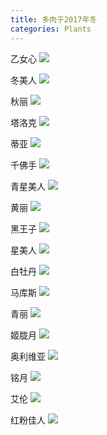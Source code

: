 ```yaml
---
title: 多肉于2017年冬
categories: Plants
---
```


乙女心
![](/assets/img/20180101/DSC00143.JPG)

冬美人
![](/assets/img/20180101/DSC00202.JPG)

秋丽
![](/assets/img/20180101/DSC00212.JPG)

<!-- more -->

塔洛克
![](/assets/img/20180101/DSC00159.JPG)

蒂亚
![](/assets/img/20180101/DSC00138.JPG)

千佛手
![](/assets/img/20180101/DSC00154.JPG)

青星美人
![](/assets/img/20180101/DSC00114.JPG)

黄丽
![](/assets/img/20180101/DSC00160.JPG)

黑王子
![](/assets/img/20180101/DSC00200.JPG)

星美人
![](/assets/img/20180101/DSC00165.JPG)

白牡丹
![](/assets/img/20180101/DSC00148.JPG)

马库斯
![](/assets/img/20180101/DSC00182.JPG)

青丽
![](/assets/img/20180101/DSC00144.JPG)

姬胧月
![](/assets/img/20180101/DSC00183.JPG)

奥利维亚
![](/assets/img/20180101/DSC00215.JPG)

铭月
![](/assets/img/20180101/DSC00217.JPG)

艾伦
![](/assets/img/20180101/DSC00188.JPG)

红粉佳人
![](/assets/img/20180101/DSC00191.JPG)